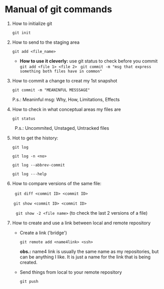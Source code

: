 # Manual of git commands

1. How to initialize git
   
   `git init`

2. How to send to the staging area
   
   `git add <file_name>`
   
   - **How to use it cleverly:**
     use git status to check before you commit
     `git add <file 1> <file 2> `
     `git commit -m "msg that express something both files have in common"`

3. How to commit a change to creat my 1st snapshot 
   
   `git commit -m "MEANINFUL MESSSAGE"`
   
   P.s.: Meaninful msg: Why, How, Limitations, Effects

4. How to check in what conceptual areas my files are
   
   `git status`

        P.s.: Uncommited, Unstaged, Untracked files

5. Hot to get the history:
   
   `git log `
   
   `git log -n <no>`
   
   `git log --abbrev-commit`
   
   `git log ---help`

6. How to compare versions of the same file:

        `git diff <commit ID> <commit ID>`

        `git show <commit ID> <commit ID>`

       ` git show -2 <file name>` (to check the last 2 versions of a file)

7. How to create and use a link between local and remote repository
   
   - Create a link ('bridge')
     
     `git remote add <name4link> <ssh>`
     
     **obs.:** name4 link is usually the same name as my repositories, but can be anything I like. It is just a name for the link that is being created.
   
   - Send things from local to your remote repository
     
     `git push`


